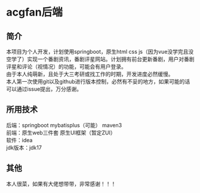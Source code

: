 # acgfan后端
## 简介
本项目为个人开发，计划使用springboot，原生html css js（因为vue没学完且没空学了）实现一个番剧资讯，番剧评星网站。计划拥有前台更新番剧，用户对番剧评星和评论（视情况）的功能，可能会有用户登录。  
由于本人纯萌新，且处于大三考研或找工作的时期，开发进度必然缓慢。  
本人第一次使用git以及github进行版本控制，必然有不妥的地方，如果可能的话可以通过issue提出，万分感谢。
## 所用技术
后端：springboot mybatisplus（可能） maven3  
前端：原生web三件套 原生UI框架（暂定ZUI）  
软件：idea   
jdk版本：jdk17
## 其他
本人很菜，如果有大佬想带带，非常感谢！！！
